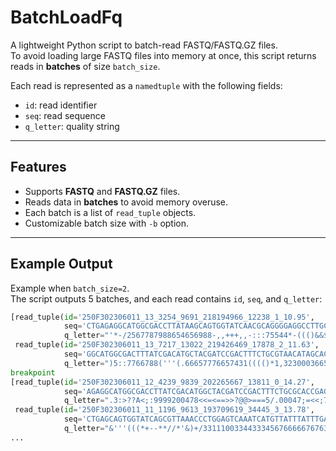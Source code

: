 # BatchLoadFq

A lightweight Python script to batch-read FASTQ/FASTQ.GZ files.  
To avoid loading large FASTQ files into memory at once, this script returns reads in **batches** of size `batch_size`.  

Each read is represented as a `namedtuple` with the following fields:
- `id`: read identifier  
- `seq`: read sequence  
- `q_letter`: quality string  

---

## Features
- Supports **FASTQ** and **FASTQ.GZ** files.  
- Reads data in **batches** to avoid memory overuse.  
- Each batch is a list of `read_tuple` objects.  
- Customizable batch size with `-b` option.  

---

## Example Output

Example when `batch_size=2`.  
The script outputs 5 batches, and each read contains `id`, `seq`, and `q_letter`:

```python
[read_tuple(id='250F302306011_13_3254_9691_218194966_12238_1_10.95',
            seq='CTGAGAGGCATGGCGACCTTATAAGCAGTGGTATCAACGCAGGGGAGGCCTTGCTTGCGGCTGGAGC...',
            q_letter="'*-/2567787988654656988-,,+++,,-:::75544*-((()&&$%*100-,,-*)+..,+))..."),
 read_tuple(id='250F302306011_13_7217_13022_219426469_17878_2_11.63',
            seq='GGCATGGCGACTTTATCGACATGCTACGATCCGACTTTCTGCGTAACATAGCACCTTCCAGTCGGTG...',
            q_letter=")5::7766788('''(.66657776657431(((()*1,323000366521111367:75567333...")]
breakpoint
[read_tuple(id='250F302306011_12_4239_9839_202265667_13811_0_14.27',
            seq='AGAGGCATGGCGACCTTATCGACATGGCTACGATCCGACTTTCTGCGCACCGAGCATCCTTCTCGTA...',
            q_letter=".3:>??A<;:9999200478<<=<==>>?@@>===5/.00047;=<<;78;>=>>><=?>><***:..."),
 read_tuple(id='250F302306011_11_1196_9613_193709619_34445_3_13.78',
            seq='CTGAGCAGTGGTATCAGCGTTAAACCCTGGAGTCAAATCATGTTATTTATTTGATAGTAGCTACAGC...',
            q_letter="&'''(((*+--**//*'&)+/3311100334433345676666676763555543322211233((...")]
...